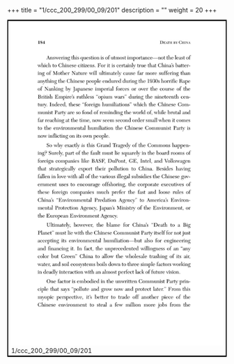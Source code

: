 +++
title = "1/ccc_200_299/00_09/201"
description = ""
weight = 20
+++

<table style="border:2px solid black;max-width:800px;max-height:800px;" 
><tr><td><img class="center-fit-jpg"
src="/jpg_/out_jpg_dbc_201.jpg"  >1/ccc_200_299/00_09/201</img></td></tr></table>